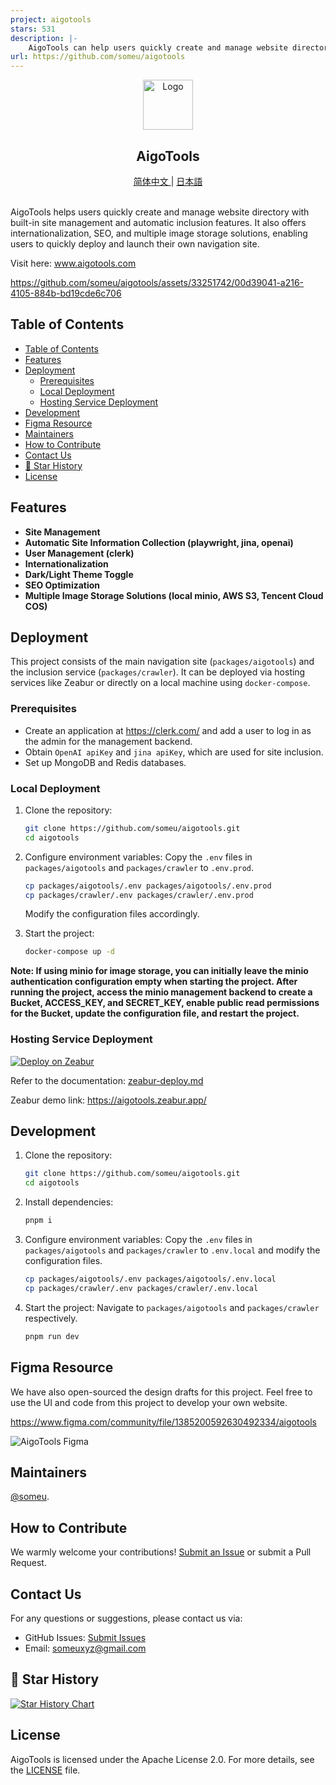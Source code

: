 ```yaml
---
project: aigotools
stars: 531
description: |-
    AigoTools can help users quickly create and manage website directory, with built-in site auto-crawling features, and also provides internationalization, SEO, image storage, and other functions. It allows users to quickly deploy their own directory site online.
url: https://github.com/someu/aigotools
---
```


<div align="center">
  <a href="https://github.com/someu/aigotools.git">
    <img src="images/logo.png" alt="Logo" width="80" height="80">
  </a>
  <h2 align="center">AigoTools</h2>
  <a href="README.zh-CN.md">
    简体中文
  </a>
  |
  <a href="README.ja-JP.md">
    日本語
  </a>
  <br>
  <br>
</div>

AigoTools helps users quickly create and manage website directory with built-in site management and automatic inclusion features. It also offers internationalization, SEO, and multiple image storage solutions, enabling users to quickly deploy and launch their own navigation site.

Visit here: <a href="https://www.aigotools.com/cn">www.aigotools.com</a>

https://github.com/someu/aigotools/assets/33251742/00d39041-a216-4105-884b-bd19cde6c706


## Table of Contents

- [Table of Contents](#table-of-contents)
- [Features](#features)
- [Deployment](#deployment)
  - [Prerequisites](#prerequisites)
  - [Local Deployment](#local-deployment)
  - [Hosting Service Deployment](#hosting-service-deployment)
- [Development](#development)
- [Figma Resource](#figma-resource)
- [Maintainers](#maintainers)
- [How to Contribute](#how-to-contribute)
- [Contact Us](#contact-us)
- [🌟 Star History](#-star-history)
- [License](#license)

## Features

- **Site Management**
- **Automatic Site Information Collection (playwright, jina, openai)**
- **User Management (clerk)**
- **Internationalization**
- **Dark/Light Theme Toggle**
- **SEO Optimization**
- **Multiple Image Storage Solutions (local minio, AWS S3, Tencent Cloud COS)**

## Deployment

This project consists of the main navigation site (`packages/aigotools`) and the inclusion service (`packages/crawler`). It can be deployed via hosting services like Zeabur or directly on a local machine using `docker-compose`.

### Prerequisites

- Create an application at https://clerk.com/ and add a user to log in as the admin for the management backend.
- Obtain `OpenAI apiKey` and `jina apiKey`, which are used for site inclusion.
- Set up MongoDB and Redis databases.

### Local Deployment

1. Clone the repository:

   ```bash
   git clone https://github.com/someu/aigotools.git
   cd aigotools
   ```

2. Configure environment variables:
   Copy the `.env` files in `packages/aigotools` and `packages/crawler` to `.env.prod`.

   ```bash
   cp packages/aigotools/.env packages/aigotools/.env.prod
   cp packages/crawler/.env packages/crawler/.env.prod
   ```

   Modify the configuration files accordingly.

3. Start the project:

   ```bash
   docker-compose up -d
   ```

**Note: If using minio for image storage, you can initially leave the minio authentication configuration empty when starting the project. After running the project, access the minio management backend to create a Bucket, ACCESS_KEY, and SECRET_KEY, enable public read permissions for the Bucket, update the configuration file, and restart the project.**

### Hosting Service Deployment

[![Deploy on Zeabur](https://zeabur.com/button.svg)](https://zeabur.com/templates/9PSGFO?referralCode=someu)

Refer to the documentation: [zeabur-deploy.md](./docs/zeabur-deploy.md)

Zeabur demo link: https://aigotools.zeabur.app/

## Development

1. Clone the repository:

   ```bash
   git clone https://github.com/someu/aigotools.git
   cd aigotools
   ```

2. Install dependencies:

   ```bash
   pnpm i
   ```

3. Configure environment variables:
   Copy the `.env` files in `packages/aigotools` and `packages/crawler` to `.env.local` and modify the configuration files.

   ```bash
   cp packages/aigotools/.env packages/aigotools/.env.local
   cp packages/crawler/.env packages/crawler/.env.local
   ```

4. Start the project:
   Navigate to `packages/aigotools` and `packages/crawler` respectively.

   ```bash
   pnpm run dev
   ```

## Figma Resource

We have also open-sourced the design drafts for this project. Feel free to use the UI and code from this project to develop your own website.

https://www.figma.com/community/file/1385200592630492334/aigotools

![AigoTools Figma](./images/figma-preview.jpg)


## Maintainers

[@someu](https://github.com/someu).

## How to Contribute

We warmly welcome your contributions! [Submit an Issue](https://github.com/someu/aigotools/issues/new) or submit a Pull Request.

## Contact Us

For any questions or suggestions, please contact us via:

- GitHub Issues: [Submit Issues](https://github.com/someu/aigotools/issues)
- Email: someuxyz@gmail.com

## 🌟 Star History

[![Star History Chart](https://api.star-history.com/svg?repos=someu/aigotools&type=Timeline)](https://star-history.com/#someu/aigotools&Timeline)


## License

AigoTools is licensed under the Apache License 2.0. For more details, see the [LICENSE](./LICENSE) file.

